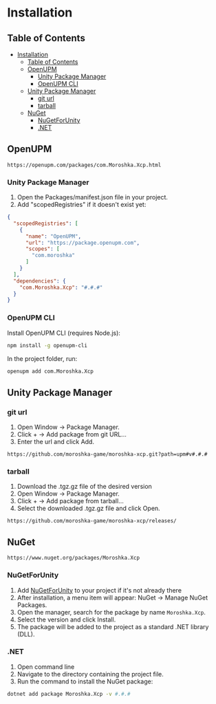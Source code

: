 # Installation

## Table of Contents

- [Installation](#installation)
  - [Table of Contents](#table-of-contents)
  - [OpenUPM](#openupm)
    - [Unity Package Manager](#unity-package-manager)
    - [OpenUPM CLI](#openupm-cli)
  - [Unity Package Manager](#unity-package-manager-1)
    - [git url](#git-url)
    - [tarball](#tarball)
  - [NuGet](#nuget)
    - [NuGetForUnity](#nugetforunity)
    - [.NET](#net)

## OpenUPM

```url
https://openupm.com/packages/com.Moroshka.Xcp.html
```

### Unity Package Manager

1. Open the Packages/manifest.json file in your project.
2. Add "scopedRegistries" if it doesn't exist yet:

``` json
{
  "scopedRegistries": [
    {
      "name": "OpenUPM",
      "url": "https://package.openupm.com",
      "scopes": [
        "com.moroshka"
      ]
    }
  ],
  "dependencies": {
    "com.Moroshka.Xcp": "#.#.#"
  }
}
```

### OpenUPM CLI

Install OpenUPM CLI (requires Node.js):

``` bash
npm install -g openupm-cli
```

In the project folder, run:

``` bash
openupm add com.Moroshka.Xcp
```

## Unity Package Manager

### git url

1. Open Window → Package Manager.
2. Click + → Add package from git URL...
3. Enter the url and click Add.

```url
https://github.com/moroshka-game/moroshka-xcp.git?path=upm#v#.#.#
```

### tarball

1. Download the .tgz.gz file of the desired version
2. Open Window → Package Manager.
3. Click + → Add package from tarball...
4. Select the downloaded .tgz.gz file and click Open.

``` url
https://github.com/moroshka-game/moroshka-xcp/releases/
```

## NuGet

```url
https://www.nuget.org/packages/Moroshka.Xcp
```

### NuGetForUnity

1. Add [NuGetForUnity](https://github.com/GlitchEnzo/NuGetForUnity) to your project if it's not already there
2. After installation, a menu item will appear: NuGet → Manage NuGet Packages.
3. Open the manager, search for the package by name `Moroshka.Xcp`.
4. Select the version and click Install.
5. The package will be added to the project as a standard .NET library (DLL).

### .NET

1. Open command line
2. Navigate to the directory containing the project file.
3. Run the command to install the NuGet package:

```sh
dotnet add package Moroshka.Xcp -v #.#.#
```
